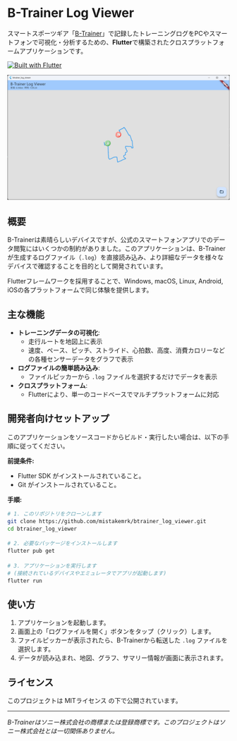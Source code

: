 # B-Trainer Log Viewer

スマートスポーツギア「[B-Trainer](https://www.sony.jp/b-trainer/)」で記録したトレーニングログをPCやスマートフォンで可視化・分析するための、**Flutter**で構築されたクロスプラットフォームアプリケーションです。

[![Built with Flutter](https://img.shields.io/badge/Built%20with-Flutter-02569B?style=for-the-badge&logo=flutter)](https://flutter.dev)

![BTrainer Log Viewerのスクリーンショット](https://raw.githubusercontent.com/mistakemrk/btrainer_log_viewer/main/btrainer_log_viewer_screenshot.png)

## 概要

B-Trainerは素晴らしいデバイスですが、公式のスマートフォンアプリでのデータ閲覧にはいくつかの制約がありました。このアプリケーションは、B-Trainerが生成するログファイル（`.log`）を直接読み込み、より詳細なデータを様々なデバイスで確認することを目的として開発されています。

Flutterフレームワークを採用することで、Windows, macOS, Linux, Android, iOSの各プラットフォームで同じ体験を提供します。

## 主な機能

- **トレーニングデータの可視化**:
  - 走行ルートを地図上に表示
  - 速度、ペース、ピッチ、ストライド、心拍数、高度、消費カロリーなどの各種センサーデータをグラフで表示
- **ログファイルの簡単読み込み**:
  - ファイルピッカーから `.log` ファイルを選択するだけでデータを表示
- **クロスプラットフォーム**:
  - Flutterにより、単一のコードベースでマルチプラットフォームに対応

## 開発者向けセットアップ

このアプリケーションをソースコードからビルド・実行したい場合は、以下の手順に従ってください。

**前提条件:**
- Flutter SDK がインストールされていること。
- Git がインストールされていること。

**手順:**
```bash
# 1. このリポジトリをクローンします
git clone https://github.com/mistakemrk/btrainer_log_viewer.git
cd btrainer_log_viewer

# 2. 必要なパッケージをインストールします
flutter pub get

# 3. アプリケーションを実行します
# (接続されているデバイスやエミュレータでアプリが起動します)
flutter run
```

## 使い方

1.  アプリケーションを起動します。
2.  画面上の「ログファイルを開く」ボタンをタップ（クリック）します。
3.  ファイルピッカーが表示されたら、B-Trainerから転送した `.log` ファイルを選択します。
4.  データが読み込まれ、地図、グラフ、サマリー情報が画面に表示されます。

## ライセンス

このプロジェクトは MITライセンス の下で公開されています。

---
*B-Trainerはソニー株式会社の商標または登録商標です。このプロジェクトはソニー株式会社とは一切関係ありません。*
